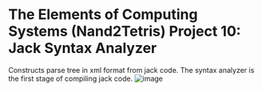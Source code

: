 # The Elements of Computing Systems (Nand2Tetris) Project 10: Jack Syntax Analyzer
Constructs parse tree in xml format from jack code. The syntax analyzer is the first stage of compiling jack code.
![image](https://github.com/notDroid/jack-syntax-analyzer/assets/127229451/ef3386af-1277-4360-9532-1b6834574ea3)
